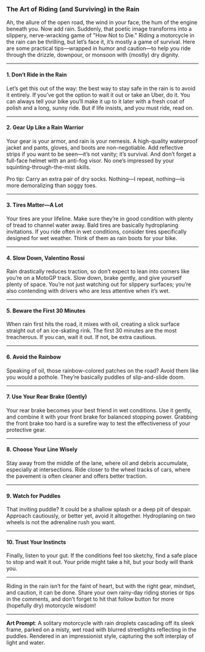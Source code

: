 ### The Art of Riding (and Surviving) in the Rain

Ah, the allure of the open road, the wind in your face, the hum of the engine beneath you. Now add rain. Suddenly, that poetic image transforms into a slippery, nerve-wracking game of "How Not to Die." Riding a motorcycle in the rain can be thrilling, but let’s face it, it’s mostly a game of survival. Here are some practical tips—wrapped in humor and caution—to help you ride through the drizzle, downpour, or monsoon with (mostly) dry dignity.

---

#### 1. Don’t Ride in the Rain

Let’s get this out of the way: the best way to stay safe in the rain is to avoid it entirely. If you’ve got the option to wait it out or take an Uber, do it. You can always tell your bike you’ll make it up to it later with a fresh coat of polish and a long, sunny ride. But if life insists, and you must ride, read on.

---

#### 2. Gear Up Like a Rain Warrior

Your gear is your armor, and rain is your nemesis. A high-quality waterproof jacket and pants, gloves, and boots are non-negotiable. Add reflective strips if you want to be seen—it’s not vanity; it’s survival. And don’t forget a full-face helmet with an anti-fog visor. No one’s impressed by your squinting-through-the-mist skills.

Pro tip: Carry an extra pair of dry socks. Nothing—I repeat, nothing—is more demoralizing than soggy toes.

---

#### 3. Tires Matter—A Lot

Your tires are your lifeline. Make sure they’re in good condition with plenty of tread to channel water away. Bald tires are basically hydroplaning invitations. If you ride often in wet conditions, consider tires specifically designed for wet weather. Think of them as rain boots for your bike.

---

#### 4. Slow Down, Valentino Rossi

Rain drastically reduces traction, so don’t expect to lean into corners like you’re on a MotoGP track. Slow down, brake gently, and give yourself plenty of space. You’re not just watching out for slippery surfaces; you’re also contending with drivers who are less attentive when it’s wet.

---

#### 5. Beware the First 30 Minutes

When rain first hits the road, it mixes with oil, creating a slick surface straight out of an ice-skating rink. The first 30 minutes are the most treacherous. If you can, wait it out. If not, be extra cautious.

---

#### 6. Avoid the Rainbow

Speaking of oil, those rainbow-colored patches on the road? Avoid them like you would a pothole. They’re basically puddles of slip-and-slide doom.

---

#### 7. Use Your Rear Brake (Gently)

Your rear brake becomes your best friend in wet conditions. Use it gently, and combine it with your front brake for balanced stopping power. Grabbing the front brake too hard is a surefire way to test the effectiveness of your protective gear.

---

#### 8. Choose Your Line Wisely

Stay away from the middle of the lane, where oil and debris accumulate, especially at intersections. Ride closer to the wheel tracks of cars, where the pavement is often cleaner and offers better traction.

---

#### 9. Watch for Puddles

That inviting puddle? It could be a shallow splash or a deep pit of despair. Approach cautiously, or better yet, avoid it altogether. Hydroplaning on two wheels is not the adrenaline rush you want.

---

#### 10. Trust Your Instincts

Finally, listen to your gut. If the conditions feel too sketchy, find a safe place to stop and wait it out. Your pride might take a hit, but your body will thank you.

---

Riding in the rain isn’t for the faint of heart, but with the right gear, mindset, and caution, it can be done. Share your own rainy-day riding stories or tips in the comments, and don’t forget to hit that follow button for more (hopefully dry) motorcycle wisdom!

---

**Art Prompt**: A solitary motorcycle with rain droplets cascading off its sleek frame, parked on a misty, wet road with blurred streetlights reflecting in the puddles. Rendered in an impressionist style, capturing the soft interplay of light and water.

